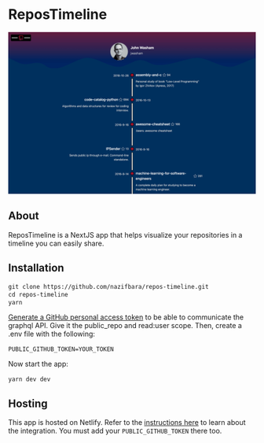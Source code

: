 # ReposTimeline

![screenshot](/screenshot.png)

## About

ReposTimeline is a NextJS app that helps visualize your repositories in a timeline you can easily share.

## Installation

```
git clone https://github.com/nazifbara/repos-timeline.git
cd repos-timeline
yarn
```

[Generate a GitHub personal access token](https://docs.github.com/en/authentication/keeping-your-account-and-data-secure/creating-a-personal-access-token) to be able to communicate the graphql API. Give it the public_repo and read:user scope. Then, create a .env file with the following:

```
PUBLIC_GITHUB_TOKEN=YOUR_TOKEN
```

Now start the app:

```
yarn dev dev
```

## Hosting

This app is hosted on Netlify. Refer to the [instructions here](https://docs.netlify.com/integrations/frameworks/sveltekit/) to learn about the integration. You must add your `PUBLIC_GITHUB_TOKEN` there too.
